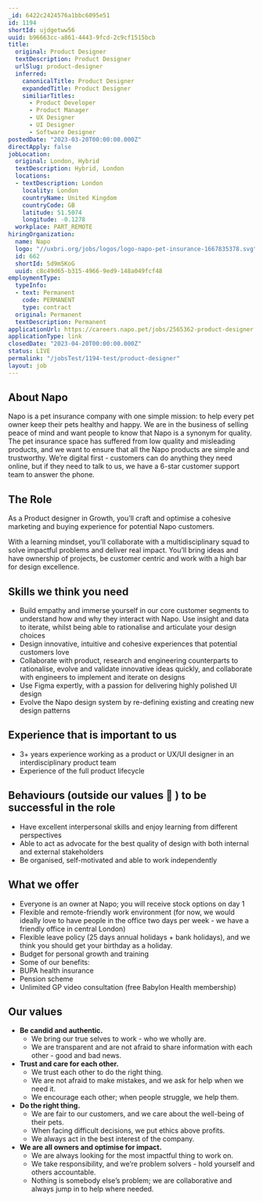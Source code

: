 ```yaml
---
_id: 6422c2424576a1bbc6095e51
id: 1194
shortId: ujdgetww56
uuid: b96663cc-a861-4443-9fcd-2c9cf1515bcb
title:
  original: Product Designer
  textDescription: Product Designer
  urlSlug: product-designer
  inferred:
    canonicalTitle: Product Designer
    expandedTitle: Product Designer
    similiarTitles: 
      - Product Developer
      - Product Manager
      - UX Designer
      - UI Designer
      - Software Designer
postedDate: "2023-03-20T00:00:00.000Z"
directApply: false
jobLocation:
  original: London, Hybrid
  textDescription: Hybrid, London
  locations:
  - textDescription: London
    locality: London
    countryName: United Kingdom
    countryCode: GB
    latitude: 51.5074
    longitude: -0.1278
  workplace: PART_REMOTE
hiringOrganization:
  name: Napo
  logo: "//uxbri.org/jobs/logos/logo-napo-pet-insurance-1667835378.svg"
  id: 662
  shortId: 5d9m5KoG
  uuid: c8c49d65-b315-4966-9ed9-148a049fcf48
employmentType:
  typeInfo:
  - text: Permanent
    code: PERMANENT
    type: contract
  original: Permanent
  textDescription: Permanent
applicationUrl: https://careers.napo.pet/jobs/2565362-product-designer
applicationType: link
closedDate: "2023-04-20T00:00:00.000Z"
status: LIVE
permalink: "/jobsTest/1194-test/product-designer"
layout: job
---
```

<h2 id="about-napo">About Napo</h2>
<p>Napo is a pet insurance company with one simple mission: to help every pet owner keep their pets healthy and happy. We are in the business of selling peace of mind and want people to know that Napo is a synonym for quality. The pet insurance space has suffered from low quality and misleading products, and we want to ensure that all the Napo products are simple and trustworthy. We’re digital first - customers can do anything they need online, but if they need to talk to us, we have a 6-star customer support team to answer the phone.</p>
<h2 id="the-role">The Role</h2>
<p>As a Product designer in Growth, you’ll craft and optimise a cohesive marketing and buying experience for potential Napo customers.</p>
<p>With a learning mindset, you’ll collaborate with a multidisciplinary squad to solve impactful problems and deliver real impact. You’ll bring ideas and have ownership of projects, be customer centric and work with a high bar for design excellence.</p>
<h2 id="skills-we-think-you-need">Skills we think you need</h2>
<ul>
<li>Build empathy and immerse yourself in our core customer segments to understand how and why they interact with Napo. Use insight and data to iterate, whilst being able to rationalise and articulate your design choices</li>
<li>Design innovative, intuitive and cohesive experiences that potential customers love</li>
<li>Collaborate with product, research and engineering counterparts to rationalise, evolve and validate innovative ideas quickly, and collaborate with engineers to implement and iterate on designs</li>
<li>Use Figma expertly, with a passion for delivering highly polished UI design</li>
<li>Evolve the Napo design system by re-defining existing and creating new design patterns</li>
</ul>
<h2 id="experience-that-is-important-to-us">Experience that is important to us</h2>
<ul>
<li>3+ years experience working as a product or UX/UI designer in an interdisciplinary product team</li>
<li>Experience of the full product lifecycle</li>
</ul>
<h2 id="behaviours-outside-our-values-🙂--to-be-successful-in-the-role">Behaviours (outside our values 🙂 ) to be successful in the role</h2>
<ul>
<li>Have excellent interpersonal skills and enjoy learning from different perspectives</li>
<li>Able to act as advocate for the best quality of design with both internal and external stakeholders</li>
<li>Be organised, self-motivated and able to work independently</li>
</ul>
<h2 id="what-we-offer">What we offer</h2>
<ul>
<li>Everyone is an owner at Napo; you will receive stock options on day 1</li>
<li>Flexible and remote-friendly work environment (for now, we would ideally love to have people in the office two days per week - we have a friendly office in central London)</li>
<li>Flexible leave policy (25 days annual holidays + bank holidays), and we think you should get your birthday as a holiday.</li>
<li>Budget for personal growth and training</li>
<li>Some of our benefits:</li>
<li>BUPA health insurance</li>
<li>Pension scheme</li>
<li>Unlimited GP video consultation (free Babylon Health membership)</li>
</ul>
<h2 id="our-values">Our values</h2>
<ul>
<li><strong>Be candid and authentic.</strong><ul>
<li>We bring our true selves to work - who we wholly are.</li>
<li>We are transparent and are not afraid to share information with each other - good and bad news.</li>
</ul>
</li>
<li><strong>Trust and care for each other.</strong><ul>
<li>We trust each other to do the right thing.</li>
<li>We are not afraid to make mistakes, and we ask for help when we need it.</li>
<li>We encourage each other; when people struggle, we help them.</li>
</ul>
</li>
<li><strong>Do the right thing.</strong><ul>
<li>We are fair to our customers, and we care about the well-being of their pets.</li>
<li>When facing difficult decisions, we put ethics above profits.</li>
<li>We always act in the best interest of the company.</li>
</ul>
</li>
<li><strong>We are all owners and optimise for impact.</strong><ul>
<li>We are always looking for the most impactful thing to work on.</li>
<li>We take responsibility, and we’re problem solvers - hold yourself and others accountable.</li>
<li>Nothing is somebody else’s problem; we are collaborative and always jump in to help where needed.</li>
</ul>
</li>
</ul>

